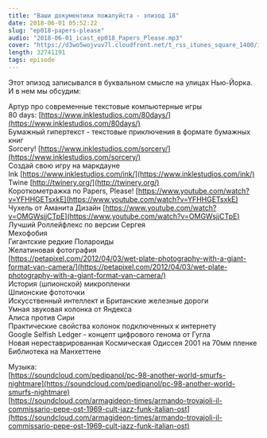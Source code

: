 ```yaml
---
title: "Ваши документики пожалуйста - эпизод 18"
date: 2018-06-01 05:52:22
slug: "ep018-papers-please"
audio: "2018-06-01_icast_ep018_Papers_Please.mp3"
cover: "https://d3wo5wojvuv7l.cloudfront.net/t_rss_itunes_square_1400/images.spreaker.com/original/d20daaa729fc8cae11f6717f5c961b50.jpg"
length: 32741191
tags: episode
---
```

Этот эпизод записывался в буквальном смысле на улицах Нью-Йорка. И в нем мы обсудим:  
  
Артур про современные текстовые компьютерные игры  
80 days: [https://www.inklestudios.com/80days/](https://www.inklestudios.com/80days/)  
Бумажный гипертекст - текстовые приключения в формате бумажных книг  
Sorcery! [https://www.inklestudios.com/sorcery/](https://www.inklestudios.com/sorcery/)  
Создай свою игру на маркдауне  
Ink [https://www.inklestudios.com/ink/](https://www.inklestudios.com/ink/)  
Twine [http://twinery.org/](http://twinery.org/)  
Короткометражка по Papers, Please! [https://www.youtube.com/watch?v=YFHHGETsxkE](https://www.youtube.com/watch?v=YFHHGETsxkE)  
Чухель от Аманита Дизайн [https://www.youtube.com/watch?v=OMGWsjjCTpE](https://www.youtube.com/watch?v=OMGWsjjCTpE)  
Лучший Роллейфлекс по версии Сергея  
Мехофобия  
Гигантские редкие Полароиды  
Желатиновая фотография  
[https://petapixel.com/2012/04/03/wet-plate-photography-with-a-giant-format-van-camera/](https://petapixel.com/2012/04/03/wet-plate-photography-with-a-giant-format-van-camera/)  
История (шпионской) микропленки  
Шпионские фототочки  
Искусственный интеллект и Британские железные дороги  
Умная звуковая колонка от Яндекса  
Алиса против Сири  
Практические свойства колонок подключенных к интернету  
Google Selfish Ledger - концепт цифрового генома от Гугла  
Новая нереставрированная Космическая Одиссея 2001 на 70мм пленке  
Библиотека на Манхеттене  
  
Музыка:  
[https://soundcloud.com/pedipanol/pc-98-another-world-smurfs-nightmare](https://soundcloud.com/pedipanol/pc-98-another-world-smurfs-nightmare)  
[https://soundcloud.com/armagideon-times/armando-trovajoli-il-commissario-pepe-ost-1969-cult-jazz-funk-italian-ost](https://soundcloud.com/armagideon-times/armando-trovajoli-il-commissario-pepe-ost-1969-cult-jazz-funk-italian-ost)
